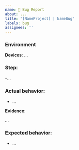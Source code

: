 ```yaml
---
name: 🐛 Bug Report
about: ...
title: "[NameProject] | NameBug"
labels: bug
assignees: ''
---
```

### Environment
**Devices**: ...

### Step: 
-...

### Actual behavior:
- ...

**Evidence**:

...

### Expected behavior: 
- ...
